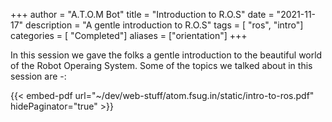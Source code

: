 +++ 
author = "A.T.O.M Bot" 
title = "Introduction to R.O.S" 
date = "2021-11-17" 
description = "A gentle introduction to R.O.S" 
tags = [ "ros", "intro"] 
categories = [ "Completed"] 
aliases = ["orientation"]
+++

In this session we gave the folks a gentle introduction to the beautiful world of the Robot Operaing System.
Some of the topics we talked about in this session are -:

{{< embed-pdf url="~/dev/web-stuff/atom.fsug.in/static/intro-to-ros.pdf" hidePaginator="true" >}}
